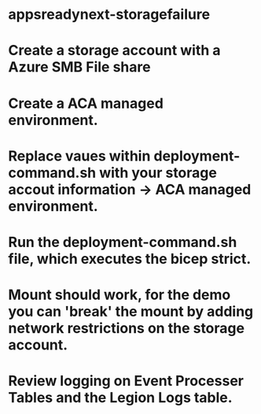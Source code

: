 # appsreadynext-storagefailure

# Create a storage account with a Azure SMB File share
# Create a ACA managed environment.
# Replace vaues within deployment-command.sh with your storage accout information -> ACA managed environment.
# Run the deployment-command.sh file, which executes the bicep strict.
# Mount should work, for the demo you can 'break' the mount by adding network restrictions on the storage account.
# Review logging on Event Processer Tables and the Legion Logs table.
